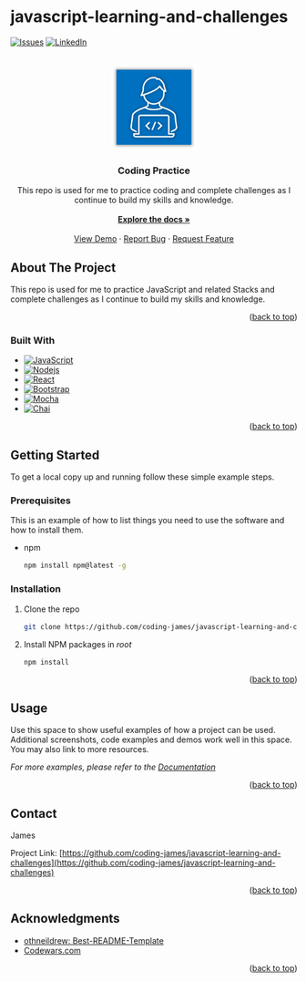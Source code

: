 # javascript-learning-and-challenges
<a name="readme-top"></a>
<!-- PROJECT SHIELDS -->
<!--
*** I'm using markdown "reference style" links for readability.
*** Reference links are enclosed in brackets [ ] instead of parentheses ( ).
*** See the bottom of this document for the declaration of the reference variables
*** for contributors-url, forks-url, etc. This is an optional, concise syntax you may use.
*** https://www.markdownguide.org/basic-syntax/#reference-style-links
-->
[![Issues][issues-shield]][issues-url]
[![LinkedIn][linkedin-shield]][linkedin-url]



<!-- PROJECT LOGO -->
<br />
<div align="center">
  <a href="https://github.com/coding-james/javascript-learning-and-challenges">
    <img src="src/assets/images/codingBlue.png" alt="Logo" width="150" height="150">
  </a>

<h3 align="center">Coding Practice</h3>

  <p align="center">
    This repo is used for me to practice coding and complete challenges as I continue to build my skills and knowledge.
    <br />
    <br />
    <a href="https://github.com/coding-james/javascript-learning-and-challenges"><strong>Explore the docs »</strong></a>
    <br />
    <br />
    <a href="https://github.com/coding-james/javascript-learning-and-challenges">View Demo</a>
    ·
    <a href="https://github.com/coding-james/javascript-learning-and-challenges/issues">Report Bug</a>
    ·
    <a href="https://github.com/coding-james/javascript-learning-and-challenges/issues">Request Feature</a>
  </p>
</div>

<!-- ABOUT THE PROJECT -->
## About The Project

This repo is used for me to practice JavaScript and related Stacks and complete challenges as I continue to build my skills and knowledge.

<p align="right">(<a href="#readme-top">back to top</a>)</p>



### Built With
* [![JavaScript][JavaScript-shield]][JavaScript-url]
* [![Nodejs][Nodejs-shield]][Nodejs-url]
* [![React][React-shield]][React-url]
* [![Bootstrap][Bootstrap-shield]][Bootstrap-url]
* [![Mocha][Mocha-shield]][Mocha-url]
* [![Chai][Chai-shield]][Chai-url]

<p align="right">(<a href="#readme-top">back to top</a>)</p>



<!-- GETTING STARTED -->
## Getting Started

To get a local copy up and running follow these simple example steps.

### Prerequisites

This is an example of how to list things you need to use the software and how to install them.
* npm
  ```sh
  npm install npm@latest -g
  ```

### Installation

1. Clone the repo
   ```sh
   git clone https://github.com/coding-james/javascript-learning-and-challenges.git
   ```
2. Install NPM packages in *root*
   ```sh
   npm install
   ```

<p align="right">(<a href="#readme-top">back to top</a>)</p>



<!-- USAGE EXAMPLES -->
## Usage

Use this space to show useful examples of how a project can be used. Additional screenshots, code examples and demos work well in this space. You may also link to more resources.

_For more examples, please refer to the [Documentation](https://example.com)_

<p align="right">(<a href="#readme-top">back to top</a>)</p>



<!-- CONTACT -->
## Contact

James

Project Link: [https://github.com/coding-james/javascript-learning-and-challenges](https://github.com/coding-james/javascript-learning-and-challenges)

<p align="right">(<a href="#readme-top">back to top</a>)</p>



<!-- ACKNOWLEDGMENTS -->
## Acknowledgments

* [othneildrew: Best-README-Template](https://github.com/othneildrew/Best-README-Template)
* [Codewars.com](https://www.codewars.com/)

<p align="right">(<a href="#readme-top">back to top</a>)</p>



<!-- MARKDOWN LINKS & IMAGES -->
<!-- https://www.markdownguide.org/basic-syntax/#reference-style-links -->
<!-- https://dev.to/envoy_/150-badges-for-github-pnk -->
<!-- https://simpleicons.org/ -->
[issues-shield]: https://img.shields.io/github/issues/coding-james/javascript-learning-and-challenges.svg?style=for-the-badge
[issues-url]: https://github.com/coding-james/javascript-learning-and-challenges/issues
[linkedin-shield]: https://img.shields.io/badge/-LinkedIn-black.svg?style=for-the-badge&logo=linkedin&colorB=555
[linkedin-url]: https://linkedin.com/in/stroudj

[JavaScript-shield]: https://img.shields.io/badge/JavaScript-F7DF1E?style=for-the-badge&logo=javascript&logoColor=black
[JavaScript-url]: https://www.javascript.com/
[Nodejs-shield]: https://img.shields.io/badge/Node.js-43853D?style=for-the-badge&logo=node.js&logoColor=white
[Nodejs-url]: https://nodejs.org/
[Mocha-shield]: https://img.shields.io/badge/mocha.js-323330?style=for-the-badge&logo=mocha&logoColor=Brown
[Mocha-url]: https://mochajs.org/
[Chai-shield]: https://img.shields.io/badge/chai.js-323330?style=for-the-badge&logo=chai&logoColor=red
[Chai-url]: https://www.chaijs.com/
[React-shield]: https://img.shields.io/badge/React-20232A?style=for-the-badge&logo=react&logoColor=61DAFB
[React-url]: https://react.dev/
[Bootstrap-shield]: https://img.shields.io/badge/Bootstrap-563D7C?style=for-the-badge&logo=bootstrap&logoColor=white
[Bootstrap-url]: https://getbootstrap.com/